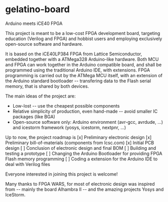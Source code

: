 # gelatino-board
Arduino meets iCE40 FPGA

This project is meant to be a low-cost FPGA development board, targeting education (Verilog and FPGA) and hobbist users and employing exclusively open-source software and hardware.

It is based on the iCE40LP384 FPGA from Lattice Semiconductor, embedded together with a ATMega328 Arduino-like hardware. Both MCU and FPGA can work together in the Arduino compatible board, and shall be programmed using the traditional Arduino IDE, with extensions. FPGA programming is carried out by the ATMega MCU itself, with an extension of the Arduino standard bootloader -- transfering data to the Flash serial memory, that is shared by both devices.

The main ideas of the project are:
  * Low-lost -- use the cheapest possible components
  * Relative simplicity of production, even hand-made -- avoid smaller IC packages (like BGA)
  * Open-source software only: Arduino environment (avr-gcc, avrdude, ...) and icestorm framework (yosys, icestorm, nextpnr, ...)

Up to now, the project roadmap is
  [x] Preliminary electronic design
  [x] Preliminary bill-of-materials (components from lcsc.com)
  [x] Initial PCB design
  [ ] Conclusion of electronic design and final BOM
  [ ] Building and testing a prototype
  [ ] Changing the Arduino Bootloader for providing FPGA Flash memory programming
  [ ] Coding a extension for the Arduino IDE to deal with Verilog files
  
  Everyone interested in joining this project is welcome!
  
  Many thanks to FPGA WARS, for most of electronic design was inspired from -- mainly the board Alhambra II -- and the amazing projects Yosys and IceStorm.
  
